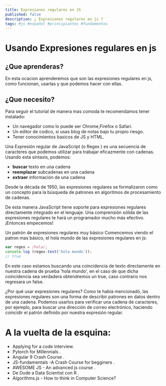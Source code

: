 ```yaml
---
title: Expresiones regulares en JS
published: false
description: ¿ Expresiones regulares en js ?
tags: #js #español #principiantes #fundamentos
---
```

# Usando Expresiones regulares en js 

## ¿Que aprenderas?
En esta ocacion aprenderemos que son las expresiones regulares en js, como funcionan, usarlas y que podemos hacer con ellas.

## ¿Que necesito?
Para seguir el tutorial de manera mas comoda te recomendamos tener instalado: 
* Un navegador como lo puede ser Chrome,Firefox o Safari.
* Un editor de codico, si usas blog de notas bajo tu propio riesgo.
* Tener conocimientos basicos de JS y HTML.

Una Expresión regular de JavaScript (o Regex ) es una secuencia de caracteres que podemos utilizar para trabajar eficazmente con cadenas. Usando esta sintaxis, podemos:
* **buscar** texto en una cadena
* **reemplazar** subcadenas en una cadena
* **extraer** información de una cadena

Desde la década de 1950, las expresiones regulares se formalizaron como un concepto para la búsqueda de patrones en algoritmos de procesamiento de cadenas.

De esta manera JavaScript tiene soporte para expresiones regulares directamente integrado en el lenguaje. Una comprensión sólida de las expresiones regulares te hará un programador mucho más efectivo. ¡Entonces empecemos!


Un patrón de expresiones regulares muy básico
Comencemos viendo el patron mas básico, el hola mundo de las expresiones regulares en js:
``` js
var regex = /hola/; 
console.log (regex.test('hola mundo'));  
// true
````
En este caso estamos buscando una coincidencia de texto directamente en nuestra cadena de prueba 'hola mundo', en el caso de que dicha coincidencia sea verdadera obtendremos un true, caso contrario nos regresara un false.

¿Por qué usar expresiones regulares?
Como te habia mencionadó, las expresiones regulares son una forma de describir patrones en datos dentro de una cadena. Podemos usarlos para verificar una cadena de caracteres, por ejemplo, para buscar una dirección de correo electrónico, haciendo coincidir el patrón definido por nuestra expresión regular.
# A la vuelta de la esquina:
* Applying for a code interview.
* Pytorch for Millennials .
* Angular 9 Crash Course .
* JS-fundamentals -A Crash Course for begginers .
* AWESOME JS - An advanced js course .
* De Dude a Data Scientist con R .
* Algorithms.js - How to think in Computer Science?
